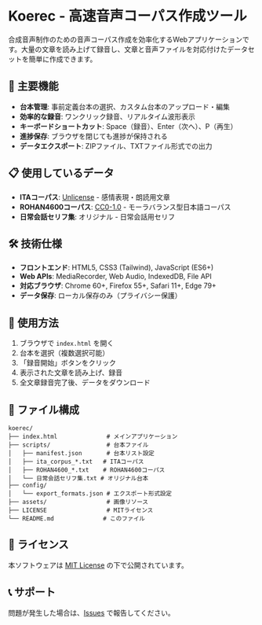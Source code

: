 # Koerec - 高速音声コーパス作成ツール

合成音声制作のための音声コーパス作成を効率化するWebアプリケーションです。大量の文章を読み上げて録音し、文章と音声ファイルを対応付けたデータセットを簡単に作成できます。

## 🚀 主要機能

- **台本管理**: 事前定義台本の選択、カスタム台本のアップロード・編集
- **効率的な録音**: ワンクリック録音、リアルタイム波形表示
- **キーボードショートカット**: Space（録音）、Enter（次へ）、P（再生）
- **進捗保存**: ブラウザを閉じても進捗が保持される
- **データエクスポート**: ZIPファイル、TXTファイル形式での出力

## 📋 使用しているデータ

- **ITAコーパス**: [Unlicense](https://github.com/mmorise/ita-corpus) - 感情表現・朗読用文章
- **ROHAN4600コーパス**: [CC0-1.0](https://github.com/mmorise/rohan4600) - モーラバランス型日本語コーパス
- **日常会話セリフ集**: オリジナル - 日常会話用セリフ

## 🛠️ 技術仕様

- **フロントエンド**: HTML5, CSS3 (Tailwind), JavaScript (ES6+)
- **Web APIs**: MediaRecorder, Web Audio, IndexedDB, File API
- **対応ブラウザ**: Chrome 60+, Firefox 55+, Safari 11+, Edge 79+
- **データ保存**: ローカル保存のみ（プライバシー保護）

## 🚀 使用方法

1. ブラウザで `index.html` を開く
2. 台本を選択（複数選択可能）
3. 「録音開始」ボタンをクリック
4. 表示された文章を読み上げ、録音
5. 全文章録音完了後、データをダウンロード

## 📁 ファイル構成

```
koerec/
├── index.html              # メインアプリケーション
├── scripts/                # 台本ファイル
│   ├── manifest.json       # 台本リスト設定
│   ├── ita_corpus_*.txt   # ITAコーパス
│   ├── ROHAN4600_*.txt    # ROHAN4600コーパス
│   └── 日常会話セリフ集.txt # オリジナル台本
├── config/
│   └── export_formats.json # エクスポート形式設定
├── assets/                 # 画像リソース
├── LICENSE                 # MITライセンス
└── README.md              # このファイル
```

## 📄 ライセンス

本ソフトウェアは [MIT License](LICENSE) の下で公開されています。

## 📞 サポート

問題が発生した場合は、[Issues](https://github.com/MarkN2000/koerec/issues) で報告してください。